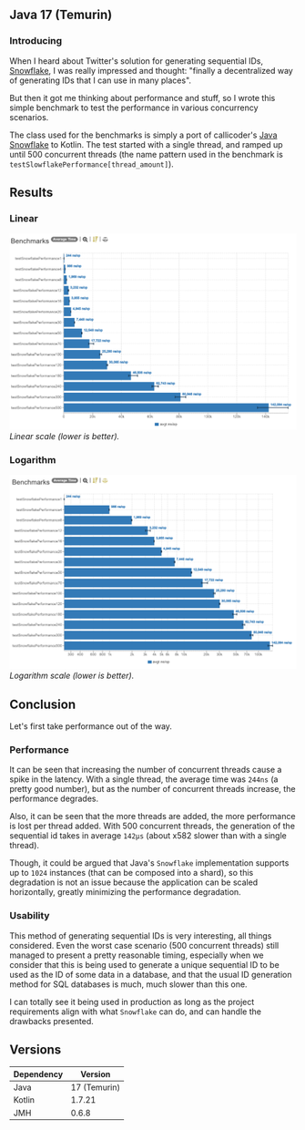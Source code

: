 ## Java 17 (Temurin)

### Introducing

When I heard about Twitter's solution for generating sequential IDs, [Snowflake](https://github.com/twitter-archive/snowflake/tree/snowflake-2010), I was really impressed and thought: "finally a decentralized way of generating IDs that I can use in many places".

But then it got me thinking about performance and stuff, so I wrote this simple benchmark to test the performance in various concurrency scenarios.

The class used for the benchmarks is simply a port of callicoder's [Java Snowflake](https://github.com/callicoder/java-snowflake) to Kotlin. The test started with a single thread, and ramped up until 500 concurrent threads (the name pattern used in the benchmark is `testSlowflakePerformance[thread_amount]`).

## Results

### Linear
![linear table](img/linear_table.png)
_Linear scale (lower is better)._

### Logarithm
![logarithm table](img/log_table.png)
_Logarithm scale (lower is better)._

## Conclusion

Let's first take performance out of the way.

### Performance

It can be seen that increasing the number of concurrent threads cause a spike in the latency. With a single thread, the average time was `244ns` (a pretty good number), but as the number of concurrent threads increase, the performance degrades.

Also, it can be seen that the more threads are added, the more performance is lost per thread added. With 500 concurrent threads, the generation of the sequential id takes in average `142μs` (about x582 slower than with a single thread).

Though, it could be argued that Java's `Snowflake` implementation supports up to `1024` instances (that can be composed into a shard), so this degradation is not an issue because the application can be scaled horizontally, greatly minimizing the performance degradation.

### Usability

This method of generating sequential IDs is very interesting, all things considered. Even the worst case scenario (500 concurrent threads) still managed to present a pretty reasonable timing, especially when we consider that this is being used to generate a unique sequential ID to be used as the ID of some data in a database, and that the usual ID generation method for SQL databases is much, much slower than this one.

I can totally see it being used in production as long as the project requirements align with what `Snowflake` can do, and can handle the drawbacks presented.

## Versions

| Dependency | Version      |
|------------|--------------|
| Java       | 17 (Temurin) |
| Kotlin     | 1.7.21       |
| JMH        | 0.6.8        |
